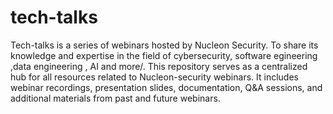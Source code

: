 # tech-talks
Tech-talks is a series of webinars hosted by Nucleon Security. To share its knowledge and expertise in the field of cybersecurity, software egineering ,data engineering , AI and more/. This repository serves as a centralized hub for all resources related to Nucleon-security webinars. It includes webinar recordings, presentation slides, documentation, Q&A sessions, and additional materials from past and future webinars.

